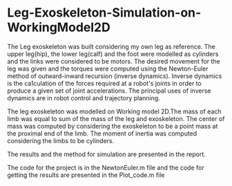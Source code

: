 # Leg-Exoskeleton-Simulation-on-WorkingModel2D
The Leg exoskeleton was built considering my own leg as reference. The upper leg(hip), the lower leg(calf) and the foot were modelled as cylinders and the links were considered to be motors. The desired movement for the leg was given and the torques were computed using the Newton-Euler method of outward-inward recursion (inverse dynamics). Inverse dynamics is the ca1culation of the forces required at a robot's joints in order to produce a given set of joint accelerations. The principal uses of inverse dynamics are in robot control and trajectory planning.

The leg exoskeleton was modelled on Working model 2D.The mass of each limb was equal to sum of the mass of the leg and exoskeleton. The center of mass was computed by considering the exoskeleton to be a point mass at the proximal end of the limb. The moment of inertia was computed considering the limbs to be cylinders.

The results and the method for simulation are presented in the report.

The code for the project is in the NewtonEuler.m file and the code for getting the results are presented in the Plot_code.m file

